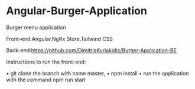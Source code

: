 # Angular-Burger-Application

Burger menu application

Front-end:Angular,NgRx Store,Tailwind CSS

Back-end:https://github.com/DimitrisKyriakidis/Burger-Application-BE

Instructions to run the front-end:

•	git clone the branch with name master,
•	npm install
•	run the application with the command npm run start


